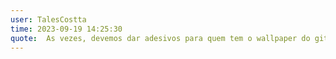 ```yaml
---
user: TalesCostta
time: 2023-09-19 14:25:30
quote:  As vezes, devemos dar adesivos para quem tem o wallpaper do git.
---
```

